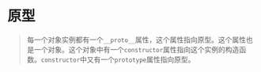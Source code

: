 # 原型

> 每一个对象实例都有一个`__proto__`属性，这个属性指向原型。这个属性也是一个对象。这个对象中有一个`constructor`属性指向这个实例的构造函数。`constructor`中又有一个`prototype`属性指向原型。

